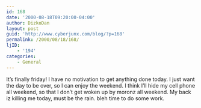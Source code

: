 ```yaml
---
id: 168
date: '2000-08-18T09:20:00-04:00'
author: DizkoDan
layout: post
guid: 'http://www.cyberjunx.com/blog/?p=168'
permalink: /2000/08/18/168/
ljID:
    - '194'
categories:
    - General
---
```


It’s finally friday! I have no motivation to get anything done today. I just want the day to be over, so I can enjoy the weekend. I think I’ll hide my cell phone all weekend, so that I don’t get woken up by moronz all weekend. My back iz killing me today, must be the rain. bleh time to do some work.